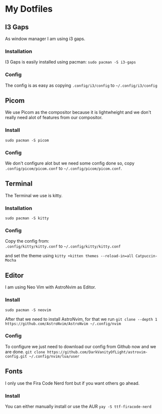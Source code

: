 # My Dotfiles

## I3 Gaps
As window manager I am using i3 gaps. 

### Installation
I3 Gaps is easily installed using pacman:
`sudo pacman -S i3-gaps`

### Config
The config is as easy as copying 
`.config/i3/config` to `~/.config/i3/config`

## Picom
We use Picom as the compositor because it is lightwheight and we don't really need 
alot of features from our compositor.

### Install
`sudo pacman -S picom`

### Config
We don't configure alot but we need some config done so,
copy `.config/picom/picom.conf` to `~/.config/picom/picom.conf`.

## Terminal
The Terminal we use is kitty.

### Installation
`sudo pacman -S kitty`

### Config
Copy the config from:  
`.config/kitty/kitty.conf` to `~/.config/kitty/kitty.conf`

and set the theme using
`kitty +kitten themes --reload-in=all Catpuccin-Mocha`


## Editor
I am using Neo Vim with AstroNvim as Editor.

### Install
`sudo pacman -S neovim`

After that we need to install AstroNvim, for that we run
`git clone --depth 1 https://github.com/AstroNvim/AstroNvim ~/.config/nvim`

### Config 
To configure we just need to download our config from Github now and we are done.
`git clone https://github.com/DarkVanityOfLight/astrovim-config.git ~/.config/nvim/lua/user`

## Fonts
I only use the Fira Code Nerd font but if you want others go ahead.

### Install
You can either manually install or use the AUR
`yay -S ttf-firacode-nerd`
